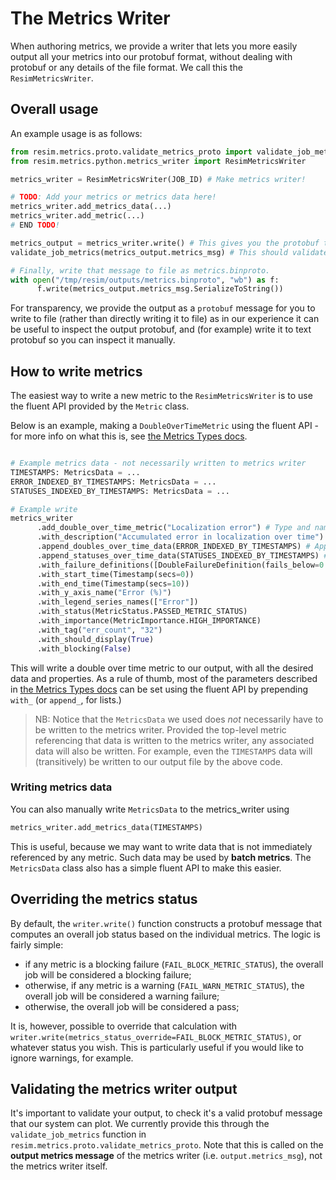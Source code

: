 # The Metrics Writer

When authoring metrics, we provide a writer that lets you more easily output all your metrics into our protobuf format, without dealing with protobuf or any details of the file format. We call this the `ResimMetricsWriter`.

## Overall usage

An example usage is as follows:

```python
from resim.metrics.proto.validate_metrics_proto import validate_job_metrics
from resim.metrics.python.metrics_writer import ResimMetricsWriter

metrics_writer = ResimMetricsWriter(JOB_ID) # Make metrics writer!

# TODO: Add your metrics or metrics data here!
metrics_writer.add_metrics_data(...)
metrics_writer.add_metric(...)
# END TODO!

metrics_output = metrics_writer.write() # This gives you the protobuf to output!
validate_job_metrics(metrics_output.metrics_msg) # This should validate, if you wrote valid metrics!

# Finally, write that message to file as metrics.binproto.
with open("/tmp/resim/outputs/metrics.binproto", "wb") as f:
      f.write(metrics_output.metrics_msg.SerializeToString())
```

For transparency, we provide the output as a `protobuf` message for you to write to file (rather than directly writing it to file) as in our experience it can be useful to inspect the output protobuf, and (for example) write it to text protobuf so you can inspect it manually.

## How to write metrics

The easiest way to write a new metric to the `ResimMetricsWriter` is to use the fluent API provided by the `Metric` class.

Below is an example, making a `DoubleOverTimeMetric` using the fluent API - for more info on what this is, see [the Metrics Types docs](./metric_types.md).

```python

# Example metrics data - not necessarily written to metrics writer
TIMESTAMPS: MetricsData = ...
ERROR_INDEXED_BY_TIMESTAMPS: MetricsData = ...
STATUSES_INDEXED_BY_TIMESTAMPS: MetricsData = ...

# Example write
metrics_writer
      .add_double_over_time_metric("Localization error") # Type and name specified here
      .with_description("Accumulated error in localization over time")
      .append_doubles_over_time_data(ERROR_INDEXED_BY_TIMESTAMPS) # Append a single data series, as we only want to plot one
      .append_statuses_over_time_data(STATUSES_INDEXED_BY_TIMESTAMPS) # Append associated statuses
      .with_failure_definitions([DoubleFailureDefinition(fails_below=0.0, fails_above=1.0)])
      .with_start_time(Timestamp(secs=0))
      .with_end_time(Timestamp(secs=10))
      .with_y_axis_name("Error (%)")
      .with_legend_series_names(["Error"])
      .with_status(MetricStatus.PASSED_METRIC_STATUS)
      .with_importance(MetricImportance.HIGH_IMPORTANCE)
      .with_tag("err_count", "32")
      .with_should_display(True)
      .with_blocking(False)
```

This will write a double over time metric to our output, with all the desired data and properties. As a rule of thumb, most of the parameters described in [the Metrics Types docs](./metric_types.md) can be set using the fluent API by prepending `with_` (or `append_`, for lists.)

> NB: Notice that the `MetricsData` we used does *not* necessarily have to be written to the metrics writer. Provided the top-level metric referencing that data is written to the metrics writer, any associated data will also be written. For example, even the `TIMESTAMPS` data will (transitively) be written to our output file by the above code.

### Writing metrics data

You can also manually write `MetricsData` to the metrics_writer using 

```python
metrics_writer.add_metrics_data(TIMESTAMPS)
```

This is useful, because we may want to write data that is not immediately referenced by any metric. Such data may be used by **batch metrics**. The `MetricsData` class also has a simple fluent API to make this easier.

## Overriding the metrics status

By default, the `writer.write()` function constructs a protobuf message that computes an overall job status based on the individual metrics. 
The logic is fairly simple: 
- if any metric is a blocking failure (`FAIL_BLOCK_METRIC_STATUS`), the overall job will be considered a blocking failure;
- otherwise, if any metric is a warning (`FAIL_WARN_METRIC_STATUS`), the overall job will be considered a warning failure;
- otherwise, the overall job will be considered a pass;

It is, however, possible to override that calculation with `writer.write(metrics_status_override=FAIL_BLOCK_METRIC_STATUS)`, or 
whatever status you wish. This is particularly useful if you would like to ignore warnings, for example.

## Validating the metrics writer output

It's important to validate your output, to check it's a valid protobuf message that our system can plot.  We currently provide this through the `validate_job_metrics` function in `resim.metrics.proto.validate_metrics_proto`. Note that this is called on the **output metrics message** of the metrics writer (i.e. `output.metrics_msg`), not the metrics writer itself.
